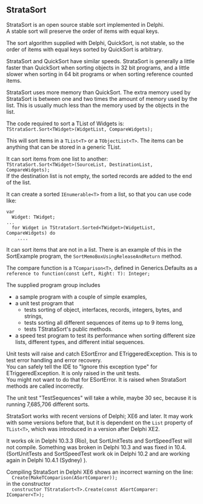 StrataSort
----------
StrataSort is an open source stable sort implemented in Delphi.<br>
A stable sort will preserve the order of items with equal keys.

The sort algorithm supplied with Delphi, QuickSort, is not stable, so the order of items with equal keys sorted by QuickSort is arbitrary.

StrataSort and QuickSort have similar speeds. StrataSort is generally a little faster than QuickSort when sorting objects in 32 bit programs, and a little slower when sorting in 64 bit programs or when sorting reference counted items.

StrataSort uses more memory than QuickSort. The extra memory used by StrataSort is between one and two times the amount of memory used by the list. This is usually much less than the memory used by the objects in the list.

The code required to sort a TList of Widgets is:<br>
`TStrataSort.Sort<TWidget>(WidgetList, CompareWidgets);`

This will sort items in a `TList<T>` or a `TObjectList<T>`. The items can be anything that can be stored in a generic TList.

It can sort items from one list to another:<br>
`TStrataSort.Sort<TWidget>(SourceList, DestinationList, CompareWidgets);`<br>
If the destination list is not empty, the sorted records are added to the end of the list.

It can create a sorted `IEnumerable<T>` from a list, so that you can use code like:
```
var
  Widget: TWidget;
...
  for Widget in TStrataSort.Sorted<TWidget>(WidgetList, CompareWidgets) do
    ....
```

It can sort items that are not in a list. There is an example of this in the SortExample program, the `SortMemoBoxUsingReleaseAndReturn` method.

The compare function is a `TComparison<T>`, defined in Generics.Defaults as a<br>
`reference to function(const Left, Right: T): Integer;`

The supplied program group includes
- a sample program with a couple of simple examples,
- a unit test program that
  - tests sorting of object, interfaces, records, integers, bytes, and strings,
  - tests sorting all different sequences of items up to 9 items long,
  - tests TStrataSort's public methods.
- a speed test program to test its performance when sorting different size lists, different types, and different initial sequences.

Unit tests will raise and catch ESortError and ETriggeredException. This is to test error handling and error recovery.<br>
You can safely tell the IDE to "Ignore this exception type" for ETriggeredException. It is only raised in the unit tests.<br>
You might not want to do that for ESortError. It is raised when StrataSort methods are called incorrectly.

The unit test "TestSequences" will take a while, maybe 30 sec, because it is running 7,685,706 different sorts.

StrataSort works with recent versions of Delphi; XE6 and later. It may work with some versions before that, but it is dependent on the `List` property of `TList<T>`, which was introduced in a version after Delphi XE2.

It works ok in Delphi 10.3.3 (Rio), but SortUnitTests and SortSpeedTest will not compile.
Something was broken in Delphi 10.3 and was fixed in 10.4. (SortUnitTests and SortSpeedTest work ok in Delphi 10.2 and are working again in Delphi 10.4.1 (Sydney) ). 

Compiling StrataSort in Delphi XE6 shows an incorrect warning on the line:<br>
`  Create(MakeTComparison(ASortComparer));`<br>
in the constructor<br>
`  constructor TStrataSort<T>.Create(const ASortComparer: IComparer<T>);`

